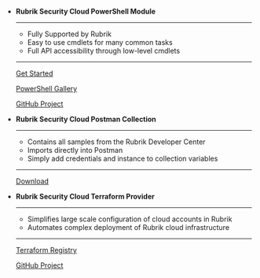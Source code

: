 - **Rubrik Security Cloud PowerShell Module**

  ______________________________________________________________________

  - Fully Supported by Rubrik
  - Easy to use cmdlets for many common tasks
  - Full API accessibility through low-level cmdlets

  ______________________________________________________________________

  [Get Started](PowerShell/)

  [PowerShell Gallery](https://www.powershellgallery.com/packages/rubriksecuritycloud)

  [GitHub Project](https://github.com/rubrikinc/rubrik-powershell-sdk/)

- **Rubrik Security Cloud Postman Collection**

  ______________________________________________________________________

  - Contains all samples from the Rubrik Developer Center
  - Imports directly into Postman
  - Simply add credentials and instance to collection variables

  ______________________________________________________________________

  [Download](rubrik-postman.json)

- **Rubrik Security Cloud Terraform Provider**

  ______________________________________________________________________

  - Simplifies large scale configuration of cloud accounts in Rubrik
  - Automates complex deployment of Rubrik cloud infrastructure

  ______________________________________________________________________

  [Terraform Registry](https://registry.terraform.io/providers/rubrikinc/polaris/)

  [GitHub Project](https://github.com/rubrikinc/terraform-provider-polaris)
